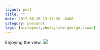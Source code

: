```yaml
---
layout: post
title: ""
date: 2017-08-26 13:17:30 -0400
category: personal
tags: [micropost,photo,lake-george,rowan]
---
```


Enjoying the view. ![](https://thecave-com.s3.amazonaws.com/Photo-2017-08-26-13-15-cupeaSRCCJ4BQqSesbDU.jpg)


